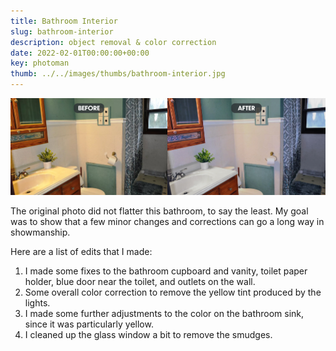 ```yaml
---
title: Bathroom Interior
slug: bathroom-interior
description: object removal & color correction
date: 2022-02-01T00:00:00+00:00
key: photoman
thumb: ../../images/thumbs/bathroom-interior.jpg
---
```


![bathroom interior](../../images/photo-manipulation/bathroom-interior-before-after.jpg)

The original photo did not flatter this bathroom, to say the least. My goal was to show that a few minor changes and corrections can go a long way in showmanship.

Here are a list of edits that I made: 

1. I made some fixes to the bathroom cupboard and vanity, toilet paper holder, blue door near the toilet, and outlets on the wall. 
2. Some overall color correction to remove the yellow tint produced by the lights. 
3. I made some further adjustments to the color on the bathroom sink, since it was particularly yellow.
4. I cleaned up the glass window a bit to remove the smudges.